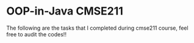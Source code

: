 # OOP-in-Java CMSE211
The following are the tasks that I completed during cmse211 course, feel free to audit the codes!! 
